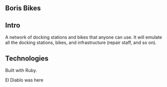 ## Boris Bikes

## Intro
A network of docking stations and bikes that anyone can use. It will emulate all the docking stations, bikes, and infrastructure (repair staff, and so on).

## Technologies
Built with Ruby.

El Diablo was here
